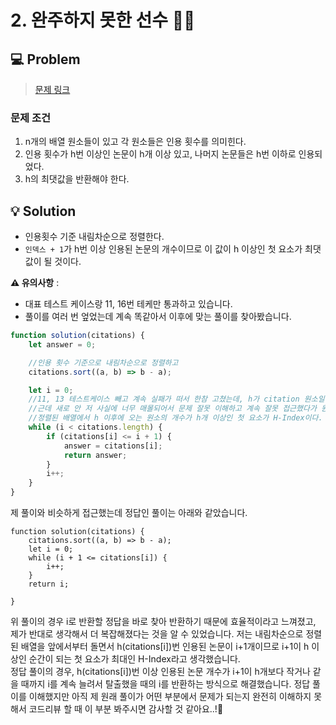 # 2. 완주하지 못한 선수 🏃🏅

## 💻 Problem

> [문제 링크](https://school.programmers.co.kr/learn/courses/30/lessons/42747)

### 문제 조건

1. n개의 배열 원소들이 있고 각 원소들은 인용 횟수를 의미힌다.
2. 인용 횟수가 h번 이상인 논문이 h개 이상 있고, 나머지 논문들은 h번 이하로 인용되었다.
3. h의 최댓값을 반환해야 한다.

## 💡 Solution

- 인용횟수 기준 내림차순으로 정렬한다.
- `인덱스 + 1`가 h번 이상 인용된 논문의 개수이므로 이 값이 h 이상인 첫 요소가 최댓값이 될 것이다.

**⚠️ 유의사항** :

- 대표 테스트 케이스랑 11, 16번 테케만 통과하고 있습니다.
- 풀이를 여러 번 엎었는데 계속 똑같아서 이후에 맞는 풀이를 찾아봤습니다.

```javascript
function solution(citations) {
	let answer = 0;

	//인용 횟수 기준으로 내림차순으로 정렬하고
	citations.sort((a, b) => b - a);

	let i = 0;
	//11, 13 테스트케이스 빼고 계속 실패가 떠서 한참 고쳤는데, h가 citation 원소일 필요가 없었다는 걸 뒤늦게 알았다..
	//근데 새로 안 저 사실에 너무 매몰되어서 문제 잘못 이해하고 계속 잘못 접근했다가 원래 처음에 생각한 접근이 더 정답에 가깝다는 것을 알았다..!ㅠㅠ
	//정렬된 배열에서 h 이후에 오는 원소의 개수가 h개 이상인 첫 요소가 H-Index이다.
	while (i < citations.length) {
		if (citations[i] <= i + 1) {
			answer = citations[i];
			return answer;
		}
		i++;
	}
}
```

제 풀이와 비슷하게 접근했는데 정답인 풀이는 아래와 같았습니다.

```javscript
function solution(citations) {
    citations.sort((a, b) => b - a);
    let i = 0;
    while (i + 1 <= citations[i]) {
        i++;
    }
    return i;

}
```

위 풀이의 경우 i로 반환할 정답을 바로 찾아 반환하기 때문에 효율적이라고 느껴졌고, 제가 반대로 생각해서 더 복잡해졌다는 것을 알 수 있었습니다. 저는 내림차순으로 정렬된 배열을 앞에서부터 돌면서 h(citations[i])번 인용된 논문이 i+1개이므로 i+1이 h 이상인 순간이 되는 첫 요소가 최대인 H-Index라고 생각했습니다.
<br/>
정답 풀이의 경우, h(citations[i])번 이상 인용된 논문 개수가 i+1이 h개보다 작거나 같을 때까지 i를 계속 늘려서 탈출했을 때의 i를 반환하는 방식으로 해결했습니다.
정답 풀이를 이해했지만 아직 제 원래 풀이가 어떤 부분에서 문제가 되는지 완전히 이해하지 못해서 코드리뷰 할 때 이 부분 봐주시면 감사할 것 같아요..!🥲
